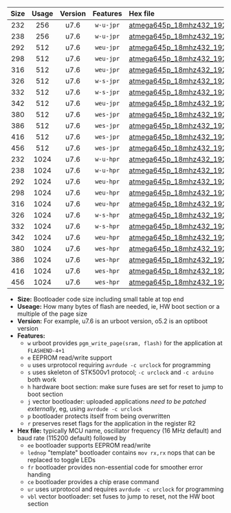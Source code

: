 |Size|Usage|Version|Features|Hex file|
|:-:|:-:|:-:|:-:|:--|
|232|256|u7.6|`w-u-jpr`|[atmega645p_18mhz432_19200bps_ur_vbl.hex](https://raw.githubusercontent.com/stefanrueger/urboot/main//atmega645p_18mhz432_19200bps_ur_vbl.hex)|
|238|256|u7.6|`w-u-jpr`|[atmega645p_18mhz432_19200bps_lednop_ur_vbl.hex](https://raw.githubusercontent.com/stefanrueger/urboot/main//atmega645p_18mhz432_19200bps_lednop_ur_vbl.hex)|
|292|512|u7.6|`weu-jpr`|[atmega645p_18mhz432_19200bps_ee_ur_vbl.hex](https://raw.githubusercontent.com/stefanrueger/urboot/main//atmega645p_18mhz432_19200bps_ee_ur_vbl.hex)|
|298|512|u7.6|`weu-jpr`|[atmega645p_18mhz432_19200bps_ee_lednop_ur_vbl.hex](https://raw.githubusercontent.com/stefanrueger/urboot/main//atmega645p_18mhz432_19200bps_ee_lednop_ur_vbl.hex)|
|316|512|u7.6|`weu-jpr`|[atmega645p_18mhz432_19200bps_ee_lednop_fr_ur_vbl.hex](https://raw.githubusercontent.com/stefanrueger/urboot/main//atmega645p_18mhz432_19200bps_ee_lednop_fr_ur_vbl.hex)|
|326|512|u7.6|`w-s-jpr`|[atmega645p_18mhz432_19200bps_vbl.hex](https://raw.githubusercontent.com/stefanrueger/urboot/main//atmega645p_18mhz432_19200bps_vbl.hex)|
|332|512|u7.6|`w-s-jpr`|[atmega645p_18mhz432_19200bps_lednop_vbl.hex](https://raw.githubusercontent.com/stefanrueger/urboot/main//atmega645p_18mhz432_19200bps_lednop_vbl.hex)|
|342|512|u7.6|`weu-jpr`|[atmega645p_18mhz432_19200bps_ee_lednop_fr_ce_ur_vbl.hex](https://raw.githubusercontent.com/stefanrueger/urboot/main//atmega645p_18mhz432_19200bps_ee_lednop_fr_ce_ur_vbl.hex)|
|380|512|u7.6|`wes-jpr`|[atmega645p_18mhz432_19200bps_ee_vbl.hex](https://raw.githubusercontent.com/stefanrueger/urboot/main//atmega645p_18mhz432_19200bps_ee_vbl.hex)|
|386|512|u7.6|`wes-jpr`|[atmega645p_18mhz432_19200bps_ee_lednop_vbl.hex](https://raw.githubusercontent.com/stefanrueger/urboot/main//atmega645p_18mhz432_19200bps_ee_lednop_vbl.hex)|
|416|512|u7.6|`wes-jpr`|[atmega645p_18mhz432_19200bps_ee_lednop_fr_vbl.hex](https://raw.githubusercontent.com/stefanrueger/urboot/main//atmega645p_18mhz432_19200bps_ee_lednop_fr_vbl.hex)|
|456|512|u7.6|`wes-jpr`|[atmega645p_18mhz432_19200bps_ee_lednop_fr_ce_vbl.hex](https://raw.githubusercontent.com/stefanrueger/urboot/main//atmega645p_18mhz432_19200bps_ee_lednop_fr_ce_vbl.hex)|
|232|1024|u7.6|`w-u-hpr`|[atmega645p_18mhz432_19200bps_ur.hex](https://raw.githubusercontent.com/stefanrueger/urboot/main//atmega645p_18mhz432_19200bps_ur.hex)|
|238|1024|u7.6|`w-u-hpr`|[atmega645p_18mhz432_19200bps_lednop_ur.hex](https://raw.githubusercontent.com/stefanrueger/urboot/main//atmega645p_18mhz432_19200bps_lednop_ur.hex)|
|292|1024|u7.6|`weu-hpr`|[atmega645p_18mhz432_19200bps_ee_ur.hex](https://raw.githubusercontent.com/stefanrueger/urboot/main//atmega645p_18mhz432_19200bps_ee_ur.hex)|
|298|1024|u7.6|`weu-hpr`|[atmega645p_18mhz432_19200bps_ee_lednop_ur.hex](https://raw.githubusercontent.com/stefanrueger/urboot/main//atmega645p_18mhz432_19200bps_ee_lednop_ur.hex)|
|316|1024|u7.6|`weu-hpr`|[atmega645p_18mhz432_19200bps_ee_lednop_fr_ur.hex](https://raw.githubusercontent.com/stefanrueger/urboot/main//atmega645p_18mhz432_19200bps_ee_lednop_fr_ur.hex)|
|326|1024|u7.6|`w-s-hpr`|[atmega645p_18mhz432_19200bps.hex](https://raw.githubusercontent.com/stefanrueger/urboot/main//atmega645p_18mhz432_19200bps.hex)|
|332|1024|u7.6|`w-s-hpr`|[atmega645p_18mhz432_19200bps_lednop.hex](https://raw.githubusercontent.com/stefanrueger/urboot/main//atmega645p_18mhz432_19200bps_lednop.hex)|
|342|1024|u7.6|`weu-hpr`|[atmega645p_18mhz432_19200bps_ee_lednop_fr_ce_ur.hex](https://raw.githubusercontent.com/stefanrueger/urboot/main//atmega645p_18mhz432_19200bps_ee_lednop_fr_ce_ur.hex)|
|380|1024|u7.6|`wes-hpr`|[atmega645p_18mhz432_19200bps_ee.hex](https://raw.githubusercontent.com/stefanrueger/urboot/main//atmega645p_18mhz432_19200bps_ee.hex)|
|386|1024|u7.6|`wes-hpr`|[atmega645p_18mhz432_19200bps_ee_lednop.hex](https://raw.githubusercontent.com/stefanrueger/urboot/main//atmega645p_18mhz432_19200bps_ee_lednop.hex)|
|416|1024|u7.6|`wes-hpr`|[atmega645p_18mhz432_19200bps_ee_lednop_fr.hex](https://raw.githubusercontent.com/stefanrueger/urboot/main//atmega645p_18mhz432_19200bps_ee_lednop_fr.hex)|
|456|1024|u7.6|`wes-hpr`|[atmega645p_18mhz432_19200bps_ee_lednop_fr_ce.hex](https://raw.githubusercontent.com/stefanrueger/urboot/main//atmega645p_18mhz432_19200bps_ee_lednop_fr_ce.hex)|

- **Size:** Bootloader code size including small table at top end
- **Useage:** How many bytes of flash are needed, ie, HW boot section or a multiple of the page size
- **Version:** For example, u7.6 is an urboot version, o5.2 is an optiboot version
- **Features:**
  + `w` urboot provides `pgm_write_page(sram, flash)` for the application at `FLASHEND-4+1`
  + `e` EEPROM read/write support
  + `u` uses urprotocol requiring `avrdude -c urclock` for programming
  + `s` uses skeleton of STK500v1 protocol; `-c urclock` and `-c arduino` both work
  + `h` hardware boot section: make sure fuses are set for reset to jump to boot section
  + `j` vector bootloader: uploaded applications *need to be patched externally*, eg, using `avrdude -c urclock`
  + `p` bootloader protects itself from being overwritten
  + `r` preserves reset flags for the application in the register R2
- **Hex file:** typically MCU name, oscillator frequency (16 MHz default) and baud rate (115200 default) followed by
  + `ee` bootloader supports EEPROM read/write
  + `lednop` "template" bootloader contains `mov rx,rx` nops that can be replaced to toggle LEDs
  + `fr` bootloader provides non-essential code for smoother error handing
  + `ce` bootloader provides a chip erase command
  + `ur` uses urprotocol and requires `avrdude -c urclock` for programming
  + `vbl` vector bootloader: set fuses to jump to reset, not the HW boot section
